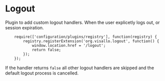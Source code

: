 # Logout

Plugin to add custom logout handlers. When the user explicetly logs out, or session expiration.

        require(['configuration/plugins/registry'], function(registry) {
            registry.registerExtension('org.visallo.logout', function() {
                window.location.href = '/logout';
                return false;
            });
        });

If the handler returns `false` all other logout handlers are skipped and the default logout process is cancelled.
